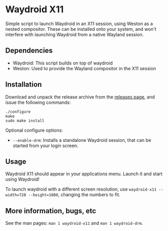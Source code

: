 Waydroid X11
============

Simple script to launch Waydroid in an X11 session, using Weston as a nested compositor. These can be installed onto your system, and won't interfere with launching Waydroid from a native Wayland session.

Dependencies
------------

* Waydroid: This script builds on top of waydroid
* Weston: Used to provide the Wayland compositor in the X11 session

Installation
------------

Download and unpack the release archive from the [releases page](https://github.com/mid-kid/waydroid-x11/releases), and issue the following commands:

```
./configure
make
sudo make install
```

Optional configure options:
* `--enable-drm`: Installs a standalone Waydroid session, that can be started from your login screen.

Usage
-----

Waydroid X11 should appear in your applications menu. Launch it and start using Waydroid!

To launch waydroid with a different screen resolution, use `waydroid-x11 --width=720 --height=1080`, changing the numbers to fit.

More information, bugs, etc
---------------------------

See the man pages: `man 1 waydroid-x11` and `man 1 waydroid-drm`.
